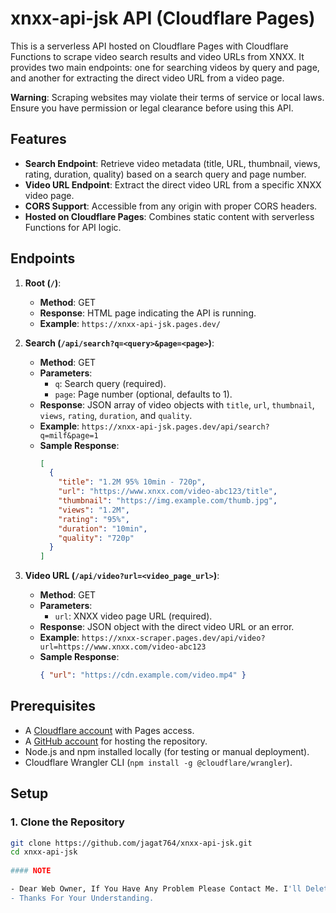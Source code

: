 # xnxx-api-jsk API (Cloudflare Pages)

This is a serverless API hosted on Cloudflare Pages with Cloudflare Functions to scrape video search results and video URLs from XNXX. It provides two main endpoints: one for searching videos by query and page, and another for extracting the direct video URL from a video page.

**Warning**: Scraping websites may violate their terms of service or local laws. Ensure you have permission or legal clearance before using this API.

## Features

- **Search Endpoint**: Retrieve video metadata (title, URL, thumbnail, views, rating, duration, quality) based on a search query and page number.
- **Video URL Endpoint**: Extract the direct video URL from a specific XNXX video page.
- **CORS Support**: Accessible from any origin with proper CORS headers.
- **Hosted on Cloudflare Pages**: Combines static content with serverless Functions for API logic.

## Endpoints

1. **Root (`/`)**:
   - **Method**: GET
   - **Response**: HTML page indicating the API is running.
   - **Example**: `https://xnxx-api-jsk.pages.dev/`

2. **Search (`/api/search?q=<query>&page=<page>`)**:
   - **Method**: GET
   - **Parameters**:
     - `q`: Search query (required).
     - `page`: Page number (optional, defaults to 1).
   - **Response**: JSON array of video objects with `title`, `url`, `thumbnail`, `views`, `rating`, `duration`, and `quality`.
   - **Example**: `https://xnxx-api-jsk.pages.dev/api/search?q=milf&page=1`
   - **Sample Response**:
     ```json
     [
       {
         "title": "1.2M 95% 10min - 720p",
         "url": "https://www.xnxx.com/video-abc123/title",
         "thumbnail": "https://img.example.com/thumb.jpg",
         "views": "1.2M",
         "rating": "95%",
         "duration": "10min",
         "quality": "720p"
       }
     ]
     ```

3. **Video URL (`/api/video?url=<video_page_url>`)**:
   - **Method**: GET
   - **Parameters**:
     - `url`: XNXX video page URL (required).
   - **Response**: JSON object with the direct video URL or an error.
   - **Example**: `https://xnxx-scraper.pages.dev/api/video?url=https://www.xnxx.com/video-abc123`
   - **Sample Response**:
     ```json
     { "url": "https://cdn.example.com/video.mp4" }
     ```

## Prerequisites

- A [Cloudflare account](https://dash.cloudflare.com) with Pages access.
- A [GitHub account](https://github.com) for hosting the repository.
- Node.js and npm installed locally (for testing or manual deployment).
- Cloudflare Wrangler CLI (`npm install -g @cloudflare/wrangler`).

## Setup

### 1. Clone the Repository

```bash
git clone https://github.com/jagat764/xnxx-api-jsk.git
cd xnxx-api-jsk
 
#### NOTE 

- Dear Web Owner, If You Have Any Problem Please Contact Me. I'll Delete This Repository immediately.
- Thanks For Your Understanding.
